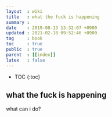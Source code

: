 ```yaml
---
layout  : wiki
title   : what the fuck is happening
summary : 
date    : 2019-08-13 13:32:07 +0900
updated : 2021-02-18 09:52:46 +0900
tag     : book
toc     : true
public  : true
parent  : [[index]]
latex   : false
---
```

* TOC
{:toc}

## what the fuck is happening

what can i do?
